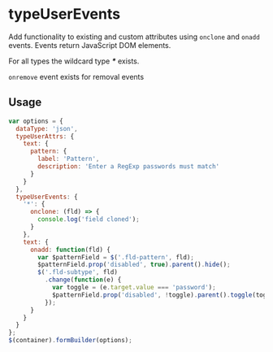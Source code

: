 # typeUserEvents
Add functionality to existing and custom attributes using `onclone` and `onadd` events. Events return JavaScript DOM elements.

For all types the wildcard type **_*_** exists.

`onremove` event exists for removal events

## Usage
```javascript
var options = {
  dataType: 'json',
  typeUserAttrs: {
    text: {
      pattern: {
        label: 'Pattern',
        description: 'Enter a RegExp passwords must match'
      }
    }
  },
  typeUserEvents: {
    '*': {
      onclone: (fld) => {
        console.log('field cloned');
      }
    },
    text: {
      onadd: function(fld) {
        var $patternField = $('.fld-pattern', fld);
        $patternField.prop('disabled', true).parent().hide();
        $('.fld-subtype', fld)
          .change(function(e) {
            var toggle = (e.target.value === 'password');
            $patternField.prop('disabled', !toggle).parent().toggle(toggle);
          });
      }
    }
  }
};
$(container).formBuilder(options);
```
<p data-height="525" data-embed-version="2" data-theme-id="22927" data-slug-hash="Egmrwy" data-default-tab="js,result" data-user="sudharshan" class="codepen"></p>
